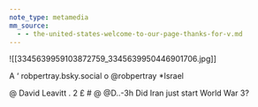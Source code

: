 ```yaml
---
note_type: metamedia
mm_source:
  - - the-united-states-welcome-to-our-page-thanks-for-v.md
---
```


![[3345639959103872759_3345639950446901706.jpg]]

A ‘ robpertray.bsky.social
o @robpertray
*Israel

@ David Leavitt . 2 £ # @ @D..-3h
Did Iran just start World War 3?

